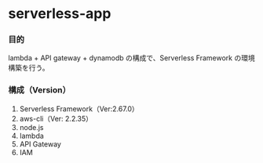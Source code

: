 # serverless-app

### 目的

lambda + API gateway + dynamodb の構成で、Serverless Framework の環境構築を行う。

### 構成（Version）

1. Serverless Framework（Ver:2.67.0）
2. aws-cli（Ver: 2.2.35）
3. node.js
4. lambda
5. API Gateway
6. IAM
